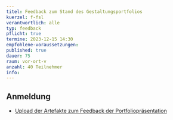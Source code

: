 ```yaml
---
titel: Feedback zum Stand des Gestaltungsportfolios
kuerzel: f-fsl
verantwortlich: alle
typ: feedback
pflicht: true
termine: 2023-12-15 14:30
empfohlene-voraussetzungen: 
published: true
dauer: 75
raum: vor-ort-v
anzahl: 40 Teilnehmer
info:
---
```


## Anmeldung

- [Upload der Artefakte zum Feedback der Portfoliopräsentation](https://ilias.th-koeln.de/ilias.php?baseClass=ilExerciseHandlerGUI&ref_id=2074746&cmd=showOverview)
